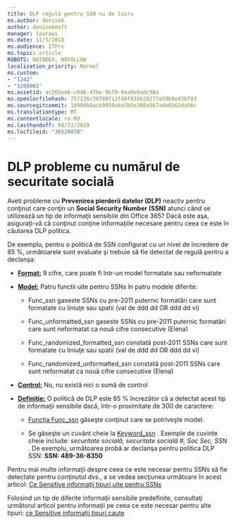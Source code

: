 ```yaml
---
title: DLP regulă pentru SSN nu de lucru
ms.author: deniseb
author: denisebmsft
manager: laurawi
ms.date: 11/5/2018
ms.audience: ITPro
ms.topic: article
ROBOTS: NOINDEX, NOFOLLOW
localization_priority: Normal
ms.custom:
- "1242"
- "3200001"
ms.assetid: ac265ee6-c946-476e-9bf0-0ea0e8adc98a
ms.openlocfilehash: 757136c39700f12f40f839b29277a59b0e436f03
ms.sourcegitcommit: 1d98db8acb9959aba3b5e308a567ade6b62da56c
ms.translationtype: MT
ms.contentlocale: ro-RO
ms.lasthandoff: 08/22/2019
ms.locfileid: "36529878"
---
```

# <a name="dlp-issues-with-social-security-numbers"></a>DLP probleme cu numărul de securitate socială

Aveti probleme cu **Prevenirea pierderii datelor (DLP)** neactiv pentru conţinut care conţin un **Social Security Number (SSN)** atunci când se utilizează un tip de informaţii sensibile din Office 365? Dacă este aşa, asiguraţi-vă că conţinut conţine informaţiile necesare pentru ceea ce este în căutarea DLP politica. 
  
De exemplu, pentru o politică de SSN configurat cu un nivel de încredere de 85 %, următoarele sunt evaluate şi trebuie să fie detectat de regulă pentru a declanşa:
  
- **[Format:](https://docs.microsoft.com/office365/securitycompliance/what-the-sensitive-information-types-look-for#format-80)** 9 cifre, care poate fi într-un model formatate sau neformatate

- **[Model:](https://msconnect.microsoft.com/https:/docs.microsoft.com/office365/securitycompliance/what-the-sensitive-information-types-look-for#pattern-80)** Patru functii uite pentru SSNs în patru modele diferite:

  - Func_ssn gaseste SSNs cu pre-2011 puternic formatări care sunt formatate cu liniuţe sau spatii (val de ddd dd OR ddd dd vi)

  - Func_unformatted_ssn gaseste SSNs cu pre-2011 puternic formatări care sunt neformatat ca nouă cifre consecutive (Elena)

  - Func_randomized_formatted_ssn constată post-2011 SSNs care sunt formatate cu liniuţe sau spatii (val de ddd dd OR ddd dd vi)

  - Func_randomized_unformatted_ssn constată post-2011 SSNs care sunt neformatat ca nouă cifre consecutive (Elena)

- **[Control:](https://docs.microsoft.com/office365/securitycompliance/what-the-sensitive-information-types-look-for#checksum-79)** Nu, nu există nici o sumă de control

- **[Definiţie:](https://docs.microsoft.com/office365/securitycompliance/what-the-sensitive-information-types-look-for#definition-80)** O politică de DLP este 85 % încrezător că a detectat acest tip de informaţii sensibile dacă, într-o proximitate de 300 de caractere:

  - [Funcţia Func_ssn](https://docs.microsoft.com/office365/securitycompliance/what-the-sensitive-information-types-look-for#pattern-80) găseşte conţinut care se potriveşte model.

  - Se găseşte un cuvânt cheie la [Keyword_ssn](https://docs.microsoft.com/office365/securitycompliance/what-the-sensitive-information-types-look-for#keyword_ssn) . Exemple de cuvinte cheie include: *securitate socială, securitate socială #, Soc Sec, SSN* . De exemplu, următoarea probă ar declanşa pentru politica DLP SSN: **SSN: 489-36-8350**
  
Pentru mai multe informaţii despre ceea ce este necesar pentru SSNs să fie detectate pentru conţinutul dvs., a se vedea secţiunea următoare în acest articol: [Ce Sensitive informaţii tipuri uite pentru SSNs](https://docs.microsoft.com/office365/securitycompliance/what-the-sensitive-information-types-look-for#us-social-security-number-ssn)
  
Folosind un tip de diferite informaţii sensibile predefinite, consultaţi următorul articol pentru informaţii pe ceea ce este necesar pentru alte tipuri: [ce Sensitive informaţii tipuri caute](https://docs.microsoft.com/office365/securitycompliance/what-the-sensitive-information-types-look-for)
  
